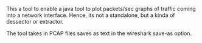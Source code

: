 This a tool to enable a java tool to plot packets/sec graphs of traffic coming into a network interface. Hence, its not a standalone, but a kinda of dessector or extractor. 

The tool takes in PCAP files saves as text in the wireshark save-as option.
